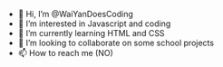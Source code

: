 - 👋 Hi, I’m @WaiYanDoesCoding
- 👀 I’m interested in Javascript and coding
- 🌱 I’m currently learning HTML and CSS
- 💞️ I’m looking to collaborate on some school projects
- 📫 How to reach me (NO)

